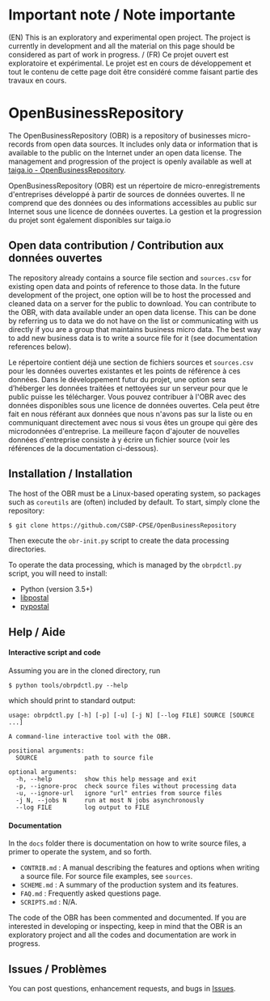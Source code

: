 # Important note / Note importante
(EN) This is an exploratory and experimental open project. The project is currently in development and all the material on this page
should be considered as part of work in progress. / (FR) Ce projet ouvert est exploratoire et expérimental. Le
projet est en cours de développement et tout le contenu de cette page doit être considéré comme faisant partie des travaux en cours.

# OpenBusinessRepository

The OpenBusinessRepository (OBR) is a repository of businesses micro-records from open data sources. It includes only data or information that is available to the public on the Internet under an open data license. The management and progression of the project is openly available as well at [taiga.io - OpenBusinessRepository](https://tree.taiga.io/project/virtualtorus-openbusinessrepository/).

OpenBusinessRepository (OBR) est un répertoire de micro-enregistrements d'entreprises développé à partir de sources de données ouvertes. Il ne comprend que des données ou des informations accessibles au public sur Internet sous une licence de données ouvertes. La gestion et la progression du projet sont également disponibles sur taiga.io

## Open data contribution / Contribution aux données ouvertes

The repository already contains a source file section and `sources.csv` for existing open data and points of reference to those data. In the future development of the project, one option will be to host the processed and cleaned data on a server for the public to download. You can contribute to the OBR, with data available under an open data license. This can be done by referring us to data we do not have on the list or communicating with us directly if you are a group that maintains business micro data. The best way to add new business data is to write a source file for it (see documentation references below).

Le répertoire contient déjà une section de fichiers sources et `sources.csv` pour les données ouvertes existantes et les points de référence à ces données. Dans le développement futur du projet, une option sera d’héberger les données traitées et nettoyées sur un serveur pour que le public puisse les télécharger. Vous pouvez contribuer à l'OBR avec des données disponibles sous une licence de données ouvertes. Cela peut être fait en nous référant aux données que nous n'avons pas sur la liste ou en communiquant directement avec nous si vous êtes un groupe qui gère des microdonnées d'entreprise. La meilleure façon d'ajouter de nouvelles données d'entreprise consiste à y écrire un fichier source (voir les références de la documentation ci-dessous).

## Installation / Installation

The host of the OBR must be a Linux-based operating system, so packages such as `coreutils` are (often) included by default. To start, simply clone the repository:

```bash
$ git clone https://github.com/CSBP-CPSE/OpenBusinessRepository
```
Then execute the `obr-init.py` script to create the data processing directories.

To operate the data processing, which is managed by the `obrpdctl.py` script, you will need to install:
- Python (version 3.5+)
- [libpostal](https://github.com/openvenues/libpostal)
- [pypostal](https://github.com/openvenues/pypostal)

## Help / Aide

#### Interactive script and code

Assuming you are in the cloned directory, run 

```shell
$ python tools/obrpdctl.py --help
```

which should print to standard output:

```
usage: obrpdctl.py [-h] [-p] [-u] [-j N] [--log FILE] SOURCE [SOURCE ...]

A command-line interactive tool with the OBR.

positional arguments:
  SOURCE             path to source file

optional arguments:
  -h, --help         show this help message and exit
  -p, --ignore-proc  check source files without processing data
  -u, --ignore-url   ignore "url" entries from source files
  -j N, --jobs N     run at most N jobs asynchronously
  --log FILE         log output to FILE
```

#### Documentation

In the `docs` folder there is documentation on how to write source files, a primer to operate the system, and so forth.

- `CONTRIB.md` : A manual describing the features and options when writing a source file. For source file examples, see `sources`.
- `SCHEME.md` : A summary of the production system and its features.
- `FAQ.md` : Frequently asked questions page.
- `SCRIPTS.md` : N/A.

The code of the OBR has been commented and documented. If you are interested in developing or inspecting, keep in mind that the OBR is an exploratory project and all the codes and documentation are work in progress. 

## Issues / Problèmes

You can post questions, enhancement requests, and bugs in [Issues](https://github.com/CSBP-CPSE/OpenBusinessRepository/issues).
